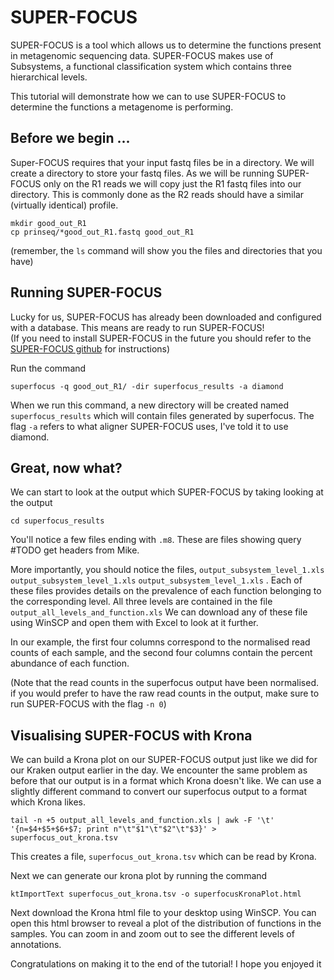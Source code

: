 # SUPER-FOCUS 
SUPER-FOCUS is a tool which allows us to determine the functions present in metagenomic sequencing data. SUPER-FOCUS makes use of Subsystems, a functional classification system which contains three hierarchical levels. 

This tutorial will demonstrate how we can to use SUPER-FOCUS to determine the functions a metagenome is performing. 

## Before we begin ... 

Super-FOCUS requires that your input fastq files be in a directory. We will create a directory to store your fastq files. 
As we will be running SUPER-FOCUS only on the R1 reads we will copy just the R1 fastq files into our directory. This is commonly done as the R2 reads should have a similar (virtually identical) profile. 

```
mkdir good_out_R1
cp prinseq/*good_out_R1.fastq good_out_R1
```

(remember, the `ls` command will show you the files and directories that you have)

## Running SUPER-FOCUS 
Lucky for us, SUPER-FOCUS has already been downloaded and configured with a database. This means are ready to run SUPER-FOCUS!\
(If you need to install SUPER-FOCUS in the future you should refer to the [SUPER-FOCUS github](https://github.com/metageni/SUPER-FOCUS) for instructions)

Run the command 

```
superfocus -q good_out_R1/ -dir superfocus_results -a diamond
```

When we run this command, a new directory will be created named `superfocus_results` which will contain files generated by superfocus. The flag `-a` refers to what aligner SUPER-FOCUS uses, I've told it to use diamond. 

## Great, now what? 

We can start to look at the output which SUPER-FOCUS by taking looking  at the output
```
cd superfocus_results
```
You'll notice a few files ending with `.m8`. These are files showing query #TODO get headers from Mike. 

More importantly, you should notice the files, `output_subsystem_level_1.xls` `output_subsystem_level_1.xls` `output_subsystem_level_1.xls` . Each of these files provides details on the prevalence of each function belonging to the corresponding level. All three levels are contained in the file `output_all_levels_and_function.xls`
We can download any of these file using WinSCP and open them with Excel to look at it further. 

In our example, the first four columns correspond to the normalised read counts of each sample, and the second four columns contain the percent abundance of each function. 

(Note that the read counts in the superfocus output have been normalised. if you would prefer to have the raw read counts in the output, make sure to run SUPER-FOCUS with the flag `-n 0`) 

## Visualising SUPER-FOCUS with Krona 
     
We can build a Krona plot on our SUPER-FOCUS output just like we did for our Kraken output earlier in the day. We encounter the same problem as before that our output is in a format which Krona doesn't like. We can use a slightly different command to convert our superfocus output to a format which Krona likes. 
```
tail -n +5 output_all_levels_and_function.xls | awk -F '\t' '{n=$4+$5+$6+$7; print n"\t"$1"\t"$2"\t"$3}' > superfocus_out_krona.tsv
``` 
This creates a file, `superfocus_out_krona.tsv` which can be read by Krona.

Next we can generate our krona plot by running the command
```
ktImportText superfocus_out_krona.tsv -o superfocusKronaPlot.html
```
Next download the Krona html file to your desktop using WinSCP. You can open this html  browser to reveal a plot of the distribution of functions in the samples. You can zoom in and zoom out to see the different levels of annotations. 

Congratulations on making it to the end of the tutorial! I hope you enjoyed it 
